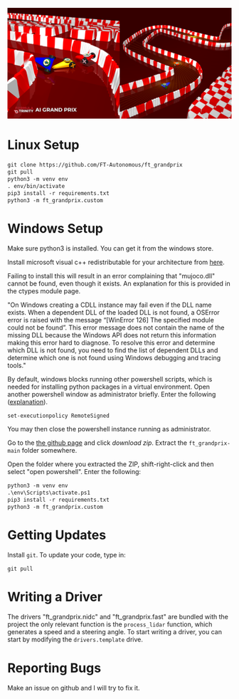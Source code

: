 ![an image of the simulator](images/ft_grandprix_volume_2.png)

# Linux Setup

```
git clone https://github.com/FT-Autonomous/ft_grandprix
git pull
python3 -m venv env
. env/bin/activate
pip3 install -r requirements.txt
python3 -m ft_grandprix.custom
```

# Windows Setup

Make sure python3 is installed. You can get it from the windows store.

Install microsoft visual c++ redistributable for your architecture from [here](https://learn.microsoft.com/en-us/cpp/windows/latest-supported-vc-redist?view=msvc-170).

Failing to install this will result in an error complaining that "mujoco.dll" cannot be found, even though it exists.
An explanation for this is provided in the ctypes module page.

"On Windows creating a CDLL instance may fail even if the DLL name exists. When a dependent DLL of the loaded DLL is not found, a OSError error is raised with the message “[WinError 126] The specified module could not be found”.
This error message does not contain the name of the missing DLL because the Windows API does not return this information making this error hard to diagnose.
To resolve this error and determine which DLL is not found, you need to find the list of dependent DLLs and determine which one is not found using Windows debugging and tracing tools."

By default, windows blocks running other powershell scripts, which is needed for installing python packages in a virtual environment.
Open another powershell window as administrator briefly.
Enter the following ([explanation](https://stackoverflow.com/questions/1365081/virtualenv-in-powershell)).

```
set-executionpolicy RemoteSigned
```

You may then close the powershell instance running as administrator.

Go to the [the github page](https://github.com/FT-Autonomous/ft_grandprix) and click *download zip*.
Extract the `ft_grandprix-main` folder somewhere.

Open the folder where you extracted the ZIP, shift-right-click and
then select "open powershell". Enter the following:

```
python3 -m venv env
.\env\Scripts\activate.ps1
pip3 install -r requirements.txt
python3 -m ft_grandprix.custom
```

# Getting Updates

Install `git`. To update your code, type in:

```
git pull
```

# Writing a Driver

The drivers "ft_grandprix.nidc" and "ft_grandprix.fast" are bundled with the project the only relevant function is the `process_lidar` function, which generates a speed and a steering angle.
To start writing a driver, you can start by modifying the `drivers.template` drive.

# Reporting Bugs

Make an issue on github and I will try to fix it.
